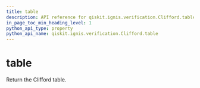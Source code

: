 ```yaml
---
title: table
description: API reference for qiskit.ignis.verification.Clifford.table
in_page_toc_min_heading_level: 1
python_api_type: property
python_api_name: qiskit.ignis.verification.Clifford.table
---
```


# table

Return the Clifford table.

